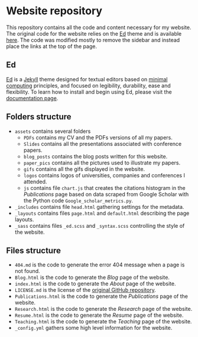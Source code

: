 # Website repository

This repository contains all the code and content necessary for my website. 
The original code for the website relies on the [Ed](http://minicomp.github.io/ed) theme and is available [here](https://github.com/minicomp/ed).
The code was modified mostly to remove the sidebar and instead place the links at the top of the page.



## Ed

[Ed](http://minicomp.github.io/ed) is a [Jekyll](https://jekyllrb.com/) theme designed for textual editors based on [minimal computing](http://go-dh.github.io/mincomp/) principles, and focused on legibility, durability, ease and flexibility. To learn how to install and begin using Ed, please visit the [documentation page](http://minicomp.github.io/ed/documentation).





## Folders structure


- `assets` contains several folders
    - `PDFs` contains my CV and the PDFs versions of all my papers.
    - `Slides` contains all the presentations associated with conference papers.
    - `blog_posts` contains the blog posts written for this website.
    - `paper_pics` contains all the pictures used to illustrate my papers.
    - `gifs` contains all the gifs displayed in the website.
    - `logos` contains logos of universities, companies and conferences I attended.
    - `js` contains file `chart.js` that creates the citations histogram in the *Publications* page based on data scraped from Google Scholar with the Python code `Google_scholar_metrics.py`.
- `_includes` contains file `head.html` gathering settings for the metadata.
- `_layouts` contains files `page.html` and `default.html` describing the page layouts.
- `_sass` contains files `_ed.scss` and `_syntax.scss` controlling the style of the website.


## Files structure

- `404.md` is the code to generate the error 404 message when a page is not found.
- `Blog.html` is the code to generate the *Blog* page of the website.
- `index.html` is the code to generate the *About* page of the website. 
- `LICENSE.md` is the license of the [original GitHub repository](https://github.com/minicomp/ed).
- `Publications.html` is the code to generate the *Publications* page of the website.
- `Research.html` is the code to generate the *Research* page of the website.
- `Resume.html` is the code to generate the *Resume* page of the website.
- `Teaching.html` is the code to generate the *Teaching* page of the website.
- `_config.yml` gathers some high level information for the website.




